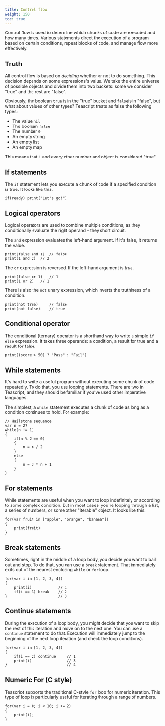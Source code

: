 ```yaml
---
title: Control flow
weight: 150
toc: true
---
```


Control flow is used to determine which chunks of code are executed and how many times. Various statements direct the execution of a program based on certain conditions, repeat blocks of code, and manage flow more effectively.

## Truth

All control flow is based on *deciding* whether or not to do something. This decision depends on some expressions's value. We take the entire universe of possible objects and divide them into two buckets: some we consider "true" and the rest are "false".

Obviously, the boolean `true` is in the "true" bucket and `false`is in "false", but what about values of other types? Teascript treats as false the following types:
- The value `nil`
- The boolean `false`
- The number `0`
- An empty string
- An empty list
- An empty map

This means that `1` and every other number and object is considered "true"

## If statements

The `if` statement lets you execute a chunk of code if a specified condition is true. It looks like this:

```tea
if(ready) print("Let's go!")
```

## Logical operators

Logical operators are used to combine multiple conditions, as they conditionally evaluate the right operand - they short circuit.

The `and` expression evaluates the left-hand argument. If it's false, it returns the value.

```tea
print(false and 1)  // false
print(1 and 2)  // 2
```

The `or` expression is reversed. If the left-hand argument is *true*.

```tea
print(false or 1)   // 1
print(1 or 2)   // 1
```

There is also the `not` unary expression, which inverts the truthiness of a condition.

```tea
print(not true)     // false
print(not false)    // true
```

## Conditional operator

The conditional (ternary) operator is a shorthand way to write a simple `if else` expression. It takes three operands: a condition, a result for true and a result for false.

```tea
print((score > 50) ? "Pass" : "Fail")
```

## While statements

It's hard to write a useful program without executing some chunk of code repeatedly. To do that, you use looping statements. There are two in Teascript, and they should be familiar if you’ve used other imperative languages.

The simplest, a `while` statement executes a chunk of code as long as a condition continues to hold. For example:

```tea
// Hailstone sequence
var n = 27
while(n != 1)
{
    if(n % 2 == 0)
    {
        n = n / 2
    }
    else
    {
        n = 3 * n + 1
    }
}
```

## For statements

While statements are useful when you want to loop indefinitely or according to some complex condition. But in most cases, you're looping through a list, a series of numbers, or some other "iterable" object. It looks like this:

```tea
for(var fruit in ["apple", "orange", "banana"])
{
    print(fruit)
}
```

## Break statements

Sometimes, right in the middle of a loop body, you decide you want to bail out and stop. To do that, you can use a `break` statement. That immediately exits out of the nearest enclosing `while` or `for` loop.

```tea
for(var i in [1, 2, 3, 4])
{
    print(i)            // 1
    if(i == 3) break    // 2
}                       // 3
```

## Continue statements

During the execution of a loop body, you might decide that you want to skip the rest of this iteration and move on to the next one. You can use a `continue` statement to do that. Execution will immediately jump to the beginning of the next loop iteration (and check the loop conditions).

```tea
for(var i in [1, 2, 3, 4])
{
    if(i == 2) continue     // 1
    print(i)                // 3
}                           // 4
```

## Numeric For (C style)

Teascript supports the traditional C-style `for` loop for numeric iteration. This type of loop is particularly useful for iterating through a range of numbers.

```tea
for(var i = 0; i < 10; i += 2)
{
    print(i);
}
```